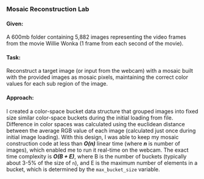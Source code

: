 ### Mosaic Reconstruction Lab

#### Given:
A 600mb folder containing 5,882 images representing the video frames from the movie Willie Wonka (1 frame from each second of the movie).

#### Task:

Reconstruct a target image (or input from the webcam) with a mosaic built with the provided images as mosaic pixels, maintaining the correct color values for each sub region of the image. 

#### Approach:

I created a color-space bucket data structure that grouped images into fixed size similar color-space buckets during the initial loading from file. Difference in color spaces was calculated using the euclidean distance between the average RGB value of each image (calculated just once during initial image loading). With this design, I was able to keep my mosaic construction code at less than ***O(n)*** linear time (where ***n*** is number of images), which enabled me to run it real-time on the webcam. The exact time complexity is ***O(B + E)***, where B is the number of buckets (typically about 3-5% of the size of `n`), and E is the maximum number of elements in a bucket, which is determined by the `max_bucket_size` variable. 
